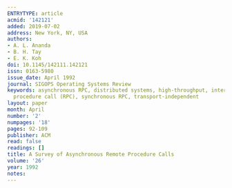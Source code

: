 ```yaml
---
ENTRYTYPE: article
acmid: '142121'
added: 2019-07-02
address: New York, NY, USA
authors:
- A. L. Ananda
- B. H. Tay
- E. K. Koh
doi: 10.1145/142111.142121
issn: 0163-5980
issue_date: April 1992
journal: SIGOPS Operating Systems Review
keywords: asynchronous RPC, distributed systems, high-throughput, interprocess communication (IPC), intra-machine call, low-latency, parallelism, remote
  procedure call (RPC), synchronous RPC, transport-independent
layout: paper
month: April
number: '2'
numpages: '18'
pages: 92-109
publisher: ACM
read: false
readings: []
title: A Survey of Asynchronous Remote Procedure Calls
volume: '26'
year: 1992
notes:
---
```

